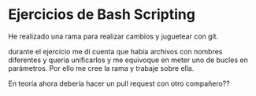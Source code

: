 # Ejercicios de Bash Scripting


He realizado una rama para realizar cambios y juguetear con git.

durante el ejercicio me di cuenta que había archivos con nombres diferentes y queria unificarlos y me equivoque en meter uno de bucles en parámetros.
Por ello me cree la rama y trabaje sobre ella.

En teoría ahora debería hacer un pull request con otro compañero??

